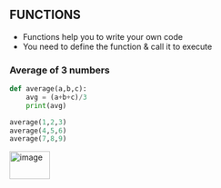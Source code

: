 ## FUNCTIONS
- Functions help you to write your own code
- You need to define the function & call it to execute

### Average of 3 numbers
```py
def average(a,b,c):
    avg = (a+b+c)/3
    print(avg)

average(1,2,3)
average(4,5,6)
average(7,8,9)
```
<img width="71" height="49" alt="image" src="https://github.com/user-attachments/assets/44fe6b6f-2c82-41b7-86a7-d5aeef04d25d" />
